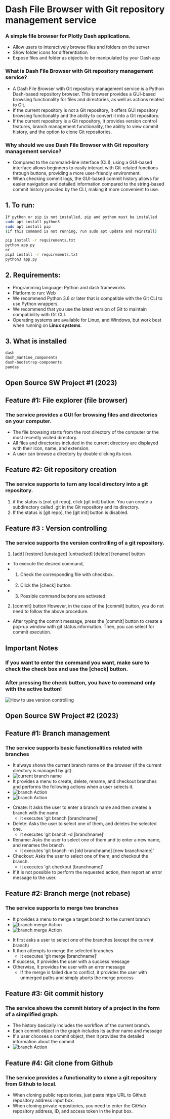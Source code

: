 # Dash File Browser with Git repository management service
### A simple file browser for Plotly Dash applications.
- Allow users to interactively browse files and folders on the server
- Show folder icons for differentiation
- Expose files and folder as objects to be manipulated by your Dash app

### What is Dash File Browser with Git repository management service?
- A Dash File Browser with Git repository management service is a Python Dash-based repository browser. This browser provides a GUI-based browsing functionality for files and directories, as well as actions related to Git.
- If the current repository is not a Git repository, it offers GUI repository browsing functionality and the ability to convert it into a Git repository.
- If the current repository is a Git repository, it provides version control features, branch management functionality, the ability to view commit history, and the option to clone Git repositories.
### Why should we use Dash File Browser with Git repository management service?
- Compared to the command-line interface (CLI), using a GUI-based interface allows beginners to easily interact with Git-related functions through buttons, providing a more user-friendly environment.
- When checking commit logs, the GUI-based commit history allows for easier navigation and detailed information compared to the string-based commit history provided by the CLI, making it more convenient to use.

## 1. To run: 
```bash
If python or pip is not installed, pip and python must be installed
sudo apt install python3
sudo apt install pip
(If this command is not running, run sudo apt update and reinstall)

pip install -r requirements.txt
python app.py
or
pip3 install -r requirements.txt
python3 app.py
```
## 2. Requirements:
- Programming language: Python and dash frameworks
- Platform to run: Web
- We recommend Python 3.6 or later that is compatible with the Git CLI to use Python wrappers.
- We recommend that you use the latest version of Git to maintain compatibility with Git CLI.
- Operating systems are available for Linux, and Windows, but work best when running on __Linux systems__.

## 3. What is installed
```bash
dash
dash_mantine_components
dash-bootstrap-components
pandas
```

## Open Source SW Project #1 (2023)

## Feature #1: File explorer (file browser)
### The service provides a GUI for browsing files and directories on your computer. 
- The file browsing starts from the root directory of the computer or the most recently visited directory.
- All files and directories included in the current directory are displayed with their icon, name, and extension.
- A user can browse a directory by double clicking its icon.

## Feature #2: Git repository creation
### The service supports to turn any local directory into a git repository.
1. if the status is [not git repo], click [git init] button.
You can create a subdirectory called .git in the Git repository and its directory.
2. If the status is [git repo], the [git init] button is disabled.

## Feature #3 : Version controlling
### The service supports the version controlling of a git repository.
1. [add] [restore] [unstaged] [untracked] [delete] [rename] button
- To execute the desired command, 
- 1) Check the corresponding file with checkbox.
- 2) Click the [check] button.
- 3) Possible command buttons are activated.

2. [commit] button
However, in the case of the [commit] button, you do not need to follow the above procedure.
- After typing the commit message, press the [commit] button to create a pop-up window with git status information. Then, you can select for commit execution.

## Important Notes
### If you want to enter the command you want, make sure to check the check box and use the [check] button.
### After pressing the check button, you have to command only with the active button!
![How to use version controlling](How_to_use_service.gif)


## Open Source SW Project #2 (2023)

## Feature #1: Branch management
### The service supports basic functionalities related with branches
- It always shows the current branch name on the browser (if the current directory is managed by git).
- ![current branch name](./branchManage/currentBranch.png)
- It provides a menu to create, delete, rename, and checkout branches and performs the following actions when a user selects it.
- ![branch Action](./branchManage/branchAction.png)
- ![branch Action](./branchManage/gitBranch.gif)

* Create: It asks the user to enter a branch name and then creates a branch with the name 
    * it executes 'git branch [branchname]'
* Delete: Asks the user to select one of them, and deletes the selected one.
    * it executes 'git branch -d [branchname]'
* Rename: Asks the user to select one of them and to enter a new name, and renames the branch
    * it executes 'git branch -m [old branchname] [new branchname]'
* Checkout: Asks the user to select one of them, and checkout the branch.
    * it executes 'git checkout [branchname]'
* If it is not possible to perform the requested action, then report an error message to the user. 

## Feature #2: Branch merge (not rebase)
### The service supports to merge two branches
- It provides a menu to merge a target branch to the current branch
- ![branch merge Action](/branchMerge/branchmergeAction.png)
- ![branch merge Action](/branchMerge/gitMerge.gif)

* It first asks a user to select one of the branches (except the current branch)
* It then attempts to merge the selected branches
    * It executes 'git merge [branchname]'
* If success, It provides the user with a success message
* Otherwise, It provides the user with an error message
    * If the merge is failed due to conflict, it provides the user with unmerged paths and simply aborts the merge process

## Feature #3: Git commit history
### The service shows the commit history of a project in the form of a simplified graph.
- The history basically includes the workflow of the current branch.
- Each commit object in the graph includes its author name and message
- If a user chooses a commit object, then it provides the detailed information about the commit
- ![branch Action](./branchManage/commitGraph.gif)

## Feature #4: Git clone from Github
### The service provides a functionality to clone a git repository from Github to local.
- When cloning public repositories, just paste https URL to Github repository address input box.
- When cloning private repositories, you need to enter the GitHub repository address, ID, and access token in the input box.
